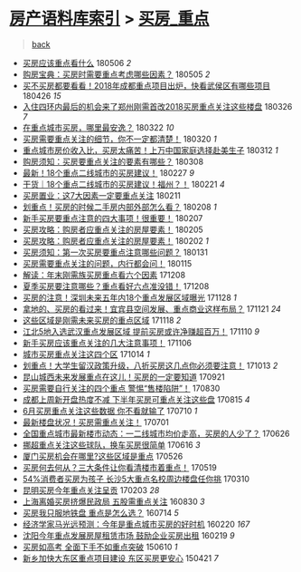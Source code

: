 [房产语料库索引](../../README.md)  > [买房_重点](买房_重点.md)
====
> [back](../README.md)

- [买房应该重点看什么](http://jkwz.applinzi.com/ittc/7100008937367798790.html#%E4%B9%B0%E6%88%BF%E5%BA%94%E8%AF%A5%E9%87%8D%E7%82%B9%E7%9C%8B%E4%BB%80%E4%B9%88) 180506 *2* 
- [购房宝典：买房时需要重点考虑哪些因素？](http://jkwz.applinzi.com/ittc/7099775839329846283.html#%E8%B4%AD%E6%88%BF%E5%AE%9D%E5%85%B8%EF%BC%9A%E4%B9%B0%E6%88%BF%E6%97%B6%E9%9C%80%E8%A6%81%E9%87%8D%E7%82%B9%E8%80%83%E8%99%91%E5%93%AA%E4%BA%9B%E5%9B%A0%E7%B4%A0%EF%BC%9F) 180505 *2* 
- [买不买房都要看看！2018年成都重点项目出炉，快看武侯区有哪些项目](http://jkwz.applinzi.com/ittc/7096306280320992272.html#%E4%B9%B0%E4%B8%8D%E4%B9%B0%E6%88%BF%E9%83%BD%E8%A6%81%E7%9C%8B%E7%9C%8B%EF%BC%812018%E5%B9%B4%E6%88%90%E9%83%BD%E9%87%8D%E7%82%B9%E9%A1%B9%E7%9B%AE%E5%87%BA%E7%82%89%EF%BC%8C%E5%BF%AB%E7%9C%8B%E6%AD%A6%E4%BE%AF%E5%8C%BA%E6%9C%89%E5%93%AA%E4%BA%9B%E9%A1%B9%E7%9B%AE) 180426 *15* 
- [入住四环内最后的机会来了郑州刚需首改2018买房重点关注这些楼盘](http://jkwz.applinzi.com/ittc/7084743590771426314.html#%E5%85%A5%E4%BD%8F%E5%9B%9B%E7%8E%AF%E5%86%85%E6%9C%80%E5%90%8E%E7%9A%84%E6%9C%BA%E4%BC%9A%E6%9D%A5%E4%BA%86%E9%83%91%E5%B7%9E%E5%88%9A%E9%9C%80%E9%A6%96%E6%94%B92018%E4%B9%B0%E6%88%BF%E9%87%8D%E7%82%B9%E5%85%B3%E6%B3%A8%E8%BF%99%E4%BA%9B%E6%A5%BC%E7%9B%98) 180326 *7* 
- [在重点城市买房，哪里最安逸？](http://jkwz.applinzi.com/ittc/7083213448244888587.html#%E5%9C%A8%E9%87%8D%E7%82%B9%E5%9F%8E%E5%B8%82%E4%B9%B0%E6%88%BF%EF%BC%8C%E5%93%AA%E9%87%8C%E6%9C%80%E5%AE%89%E9%80%B8%EF%BC%9F) 180322 *10* 
- [买房需要重点关注的细节，你不一定都清楚！](http://jkwz.applinzi.com/ittc/7082499280600564746.html#%E4%B9%B0%E6%88%BF%E9%9C%80%E8%A6%81%E9%87%8D%E7%82%B9%E5%85%B3%E6%B3%A8%E7%9A%84%E7%BB%86%E8%8A%82%EF%BC%8C%E4%BD%A0%E4%B8%8D%E4%B8%80%E5%AE%9A%E9%83%BD%E6%B8%85%E6%A5%9A%EF%BC%81) 180320 *1* 
- [重点城市房价收入比，买房太痛苦！上万中国家庭选择赴美生子](http://jkwz.applinzi.com/ittc/7079604818463425547.html#%E9%87%8D%E7%82%B9%E5%9F%8E%E5%B8%82%E6%88%BF%E4%BB%B7%E6%94%B6%E5%85%A5%E6%AF%94%EF%BC%8C%E4%B9%B0%E6%88%BF%E5%A4%AA%E7%97%9B%E8%8B%A6%EF%BC%81%E4%B8%8A%E4%B8%87%E4%B8%AD%E5%9B%BD%E5%AE%B6%E5%BA%AD%E9%80%89%E6%8B%A9%E8%B5%B4%E7%BE%8E%E7%94%9F%E5%AD%90) 180312 *1* 
- [购房须知：买房要重点关注的要素有哪些？](http://jkwz.applinzi.com/ittc/7078118938271810566.html#%E8%B4%AD%E6%88%BF%E9%A1%BB%E7%9F%A5%EF%BC%9A%E4%B9%B0%E6%88%BF%E8%A6%81%E9%87%8D%E7%82%B9%E5%85%B3%E6%B3%A8%E7%9A%84%E8%A6%81%E7%B4%A0%E6%9C%89%E5%93%AA%E4%BA%9B%EF%BC%9F) 180308  
- [最新！18个重点二线城市的买房建议！](http://jkwz.applinzi.com/ittc/7074772743692485643.html#%E6%9C%80%E6%96%B0%EF%BC%8118%E4%B8%AA%E9%87%8D%E7%82%B9%E4%BA%8C%E7%BA%BF%E5%9F%8E%E5%B8%82%E7%9A%84%E4%B9%B0%E6%88%BF%E5%BB%BA%E8%AE%AE%EF%BC%81) 180227 *9* 
- [干货｜18个重点二线城市的买房建议！福州？！](http://jkwz.applinzi.com/ittc/7072627820583191568.html#%E5%B9%B2%E8%B4%A7%EF%BD%9C18%E4%B8%AA%E9%87%8D%E7%82%B9%E4%BA%8C%E7%BA%BF%E5%9F%8E%E5%B8%82%E7%9A%84%E4%B9%B0%E6%88%BF%E5%BB%BA%E8%AE%AE%EF%BC%81%E7%A6%8F%E5%B7%9E%EF%BC%9F%EF%BC%81) 180221 *4* 
- [买房置业：这7大因素一定要重点关注](http://jkwz.applinzi.com/ittc/7068837604059792390.html#%E4%B9%B0%E6%88%BF%E7%BD%AE%E4%B8%9A%EF%BC%9A%E8%BF%997%E5%A4%A7%E5%9B%A0%E7%B4%A0%E4%B8%80%E5%AE%9A%E8%A6%81%E9%87%8D%E7%82%B9%E5%85%B3%E6%B3%A8) 180211  
- [划重点！买房的时候二手房内部外部怎么看？](http://jkwz.applinzi.com/ittc/7067685969807803402.html#%E5%88%92%E9%87%8D%E7%82%B9%EF%BC%81%E4%B9%B0%E6%88%BF%E7%9A%84%E6%97%B6%E5%80%99%E4%BA%8C%E6%89%8B%E6%88%BF%E5%86%85%E9%83%A8%E5%A4%96%E9%83%A8%E6%80%8E%E4%B9%88%E7%9C%8B%EF%BC%9F) 180208 *1* 
- [新手买房要重点注意的四大事项！很重要！](http://jkwz.applinzi.com/ittc/7067317468622488582.html#%E6%96%B0%E6%89%8B%E4%B9%B0%E6%88%BF%E8%A6%81%E9%87%8D%E7%82%B9%E6%B3%A8%E6%84%8F%E7%9A%84%E5%9B%9B%E5%A4%A7%E4%BA%8B%E9%A1%B9%EF%BC%81%E5%BE%88%E9%87%8D%E8%A6%81%EF%BC%81) 180207  
- [买房攻略：购房者应重点关注的房屋要素！](http://jkwz.applinzi.com/ittc/7066568375373661200.html#%E4%B9%B0%E6%88%BF%E6%94%BB%E7%95%A5%EF%BC%9A%E8%B4%AD%E6%88%BF%E8%80%85%E5%BA%94%E9%87%8D%E7%82%B9%E5%85%B3%E6%B3%A8%E7%9A%84%E6%88%BF%E5%B1%8B%E8%A6%81%E7%B4%A0%EF%BC%81) 180205  
- [买房攻略：购房者应重点关注的房屋要素！](http://jkwz.applinzi.com/ittc/7065541662543971339.html#%E4%B9%B0%E6%88%BF%E6%94%BB%E7%95%A5%EF%BC%9A%E8%B4%AD%E6%88%BF%E8%80%85%E5%BA%94%E9%87%8D%E7%82%B9%E5%85%B3%E6%B3%A8%E7%9A%84%E6%88%BF%E5%B1%8B%E8%A6%81%E7%B4%A0%EF%BC%81) 180202 *1* 
- [买房须知：第一次买房要重点注意哪些问题？](http://jkwz.applinzi.com/ittc/7064799857544266768.html#%E4%B9%B0%E6%88%BF%E9%A1%BB%E7%9F%A5%EF%BC%9A%E7%AC%AC%E4%B8%80%E6%AC%A1%E4%B9%B0%E6%88%BF%E8%A6%81%E9%87%8D%E7%82%B9%E6%B3%A8%E6%84%8F%E5%93%AA%E4%BA%9B%E9%97%AE%E9%A2%98%EF%BC%9F) 180131  
- [买房需要重点关注的问题，内行都会问！](http://jkwz.applinzi.com/ittc/7058842599861781520.html#%E4%B9%B0%E6%88%BF%E9%9C%80%E8%A6%81%E9%87%8D%E7%82%B9%E5%85%B3%E6%B3%A8%E7%9A%84%E9%97%AE%E9%A2%98%EF%BC%8C%E5%86%85%E8%A1%8C%E9%83%BD%E4%BC%9A%E9%97%AE%EF%BC%81) 180115  
- [解读：年末刚需族买房重点看六个因素](http://jkwz.applinzi.com/ittc/7044785973987116049.html#%E8%A7%A3%E8%AF%BB%EF%BC%9A%E5%B9%B4%E6%9C%AB%E5%88%9A%E9%9C%80%E6%97%8F%E4%B9%B0%E6%88%BF%E9%87%8D%E7%82%B9%E7%9C%8B%E5%85%AD%E4%B8%AA%E5%9B%A0%E7%B4%A0) 171208  
- [夏季买房要注意哪些？重点看好六点准没错！](http://jkwz.applinzi.com/ittc/7044742593861125136.html#%E5%A4%8F%E5%AD%A3%E4%B9%B0%E6%88%BF%E8%A6%81%E6%B3%A8%E6%84%8F%E5%93%AA%E4%BA%9B%EF%BC%9F%E9%87%8D%E7%82%B9%E7%9C%8B%E5%A5%BD%E5%85%AD%E7%82%B9%E5%87%86%E6%B2%A1%E9%94%99%EF%BC%81) 171208  
- [买房的注意！深圳未来五年内18个重点发展区域曝光](http://jkwz.applinzi.com/ittc/7041036251417805841.html#%E4%B9%B0%E6%88%BF%E7%9A%84%E6%B3%A8%E6%84%8F%EF%BC%81%E6%B7%B1%E5%9C%B3%E6%9C%AA%E6%9D%A5%E4%BA%94%E5%B9%B4%E5%86%8518%E4%B8%AA%E9%87%8D%E7%82%B9%E5%8F%91%E5%B1%95%E5%8C%BA%E5%9F%9F%E6%9B%9D%E5%85%89) 171128 *1* 
- [拿地的、买房的看过来！宜宾县空间发展、重点商业这样布局？](http://jkwz.applinzi.com/ittc/7038319510564635664.html#%E6%8B%BF%E5%9C%B0%E7%9A%84%E3%80%81%E4%B9%B0%E6%88%BF%E7%9A%84%E7%9C%8B%E8%BF%87%E6%9D%A5%EF%BC%81%E5%AE%9C%E5%AE%BE%E5%8E%BF%E7%A9%BA%E9%97%B4%E5%8F%91%E5%B1%95%E3%80%81%E9%87%8D%E7%82%B9%E5%95%86%E4%B8%9A%E8%BF%99%E6%A0%B7%E5%B8%83%E5%B1%80%EF%BC%9F) 171121 *24* 
- [这些区域是刚需未来买房的重点区域](http://jkwz.applinzi.com/ittc/7037019320322884625.html#%E8%BF%99%E4%BA%9B%E5%8C%BA%E5%9F%9F%E6%98%AF%E5%88%9A%E9%9C%80%E6%9C%AA%E6%9D%A5%E4%B9%B0%E6%88%BF%E7%9A%84%E9%87%8D%E7%82%B9%E5%8C%BA%E5%9F%9F) 171118 *2* 
- [江北5地入选武汉重点发展区域 提前买房或许净赚超百万！](http://jkwz.applinzi.com/ittc/7034220771243721745.html#%E6%B1%9F%E5%8C%975%E5%9C%B0%E5%85%A5%E9%80%89%E6%AD%A6%E6%B1%89%E9%87%8D%E7%82%B9%E5%8F%91%E5%B1%95%E5%8C%BA%E5%9F%9F+%E6%8F%90%E5%89%8D%E4%B9%B0%E6%88%BF%E6%88%96%E8%AE%B8%E5%87%80%E8%B5%9A%E8%B6%85%E7%99%BE%E4%B8%87%EF%BC%81) 171110 *9* 
- [新手买房应该重点关注的几大注意事项！](http://jkwz.applinzi.com/ittc/7032835146808558608.html#%E6%96%B0%E6%89%8B%E4%B9%B0%E6%88%BF%E5%BA%94%E8%AF%A5%E9%87%8D%E7%82%B9%E5%85%B3%E6%B3%A8%E7%9A%84%E5%87%A0%E5%A4%A7%E6%B3%A8%E6%84%8F%E4%BA%8B%E9%A1%B9%EF%BC%81) 171106  
- [城市买房重点关注这四个区](http://jkwz.applinzi.com/ittc/7024195877353292817.html#%E5%9F%8E%E5%B8%82%E4%B9%B0%E6%88%BF%E9%87%8D%E7%82%B9%E5%85%B3%E6%B3%A8%E8%BF%99%E5%9B%9B%E4%B8%AA%E5%8C%BA) 171014 *1* 
- [划重点！大学生留汉政策升级，八折买房这几点你必须要注意！](http://jkwz.applinzi.com/ittc/7023838783215240209.html#%E5%88%92%E9%87%8D%E7%82%B9%EF%BC%81%E5%A4%A7%E5%AD%A6%E7%94%9F%E7%95%99%E6%B1%89%E6%94%BF%E7%AD%96%E5%8D%87%E7%BA%A7%EF%BC%8C%E5%85%AB%E6%8A%98%E4%B9%B0%E6%88%BF%E8%BF%99%E5%87%A0%E7%82%B9%E4%BD%A0%E5%BF%85%E9%A1%BB%E8%A6%81%E6%B3%A8%E6%84%8F%EF%BC%81) 171013 *2* 
- [昆山城西未来发展重点在这儿！买房的一定要知道](http://jkwz.applinzi.com/ittc/7015881641640330257.html#%E6%98%86%E5%B1%B1%E5%9F%8E%E8%A5%BF%E6%9C%AA%E6%9D%A5%E5%8F%91%E5%B1%95%E9%87%8D%E7%82%B9%E5%9C%A8%E8%BF%99%E5%84%BF%EF%BC%81%E4%B9%B0%E6%88%BF%E7%9A%84%E4%B8%80%E5%AE%9A%E8%A6%81%E7%9F%A5%E9%81%93) 170921  
- [买房需要自行关注的四个重点 警惕“售楼陷阱”！](http://jkwz.applinzi.com/ittc/7007637452649661456.html#%E4%B9%B0%E6%88%BF%E9%9C%80%E8%A6%81%E8%87%AA%E8%A1%8C%E5%85%B3%E6%B3%A8%E7%9A%84%E5%9B%9B%E4%B8%AA%E9%87%8D%E7%82%B9+%E8%AD%A6%E6%83%95%E2%80%9C%E5%94%AE%E6%A5%BC%E9%99%B7%E9%98%B1%E2%80%9D%EF%BC%81) 170830  
- [成都上周新开盘热度不减 下半年买房可重点关注这些盘](http://jkwz.applinzi.com/ittc/7002089145286263824.html#%E6%88%90%E9%83%BD%E4%B8%8A%E5%91%A8%E6%96%B0%E5%BC%80%E7%9B%98%E7%83%AD%E5%BA%A6%E4%B8%8D%E5%87%8F+%E4%B8%8B%E5%8D%8A%E5%B9%B4%E4%B9%B0%E6%88%BF%E5%8F%AF%E9%87%8D%E7%82%B9%E5%85%B3%E6%B3%A8%E8%BF%99%E4%BA%9B%E7%9B%98) 170815 *4* 
- [6月买房重点关注这些数据 你不看就输了](http://jkwz.applinzi.com/ittc/6988683006548902929.html#6%E6%9C%88%E4%B9%B0%E6%88%BF%E9%87%8D%E7%82%B9%E5%85%B3%E6%B3%A8%E8%BF%99%E4%BA%9B%E6%95%B0%E6%8D%AE+%E4%BD%A0%E4%B8%8D%E7%9C%8B%E5%B0%B1%E8%BE%93%E4%BA%86) 170710 *1* 
- [最新楼盘状况！买房需重点关注！](http://jkwz.applinzi.com/ittc/6985397451346150404.html#%E6%9C%80%E6%96%B0%E6%A5%BC%E7%9B%98%E7%8A%B6%E5%86%B5%EF%BC%81%E4%B9%B0%E6%88%BF%E9%9C%80%E9%87%8D%E7%82%B9%E5%85%B3%E6%B3%A8%EF%BC%81) 170701  
- [全国重点城市最新楼市动态：一二线城市均价走高，买房的人少了？](http://jkwz.applinzi.com/ittc/6983418616354440196.html#%E5%85%A8%E5%9B%BD%E9%87%8D%E7%82%B9%E5%9F%8E%E5%B8%82%E6%9C%80%E6%96%B0%E6%A5%BC%E5%B8%82%E5%8A%A8%E6%80%81%EF%BC%9A%E4%B8%80%E4%BA%8C%E7%BA%BF%E5%9F%8E%E5%B8%82%E5%9D%87%E4%BB%B7%E8%B5%B0%E9%AB%98%EF%BC%8C%E4%B9%B0%E6%88%BF%E7%9A%84%E4%BA%BA%E5%B0%91%E4%BA%86%EF%BC%9F) 170626  
- [挪超重点关注这些球队，换车买房很简单](http://jkwz.applinzi.com/ittc/6979795285550040068.html#%E6%8C%AA%E8%B6%85%E9%87%8D%E7%82%B9%E5%85%B3%E6%B3%A8%E8%BF%99%E4%BA%9B%E7%90%83%E9%98%9F%EF%BC%8C%E6%8D%A2%E8%BD%A6%E4%B9%B0%E6%88%BF%E5%BE%88%E7%AE%80%E5%8D%95) 170616 *3* 
- [厦门买房机会在哪里?这些区域是重点](http://jkwz.applinzi.com/ittc/6971900626421154821.html#%E5%8E%A6%E9%97%A8%E4%B9%B0%E6%88%BF%E6%9C%BA%E4%BC%9A%E5%9C%A8%E5%93%AA%E9%87%8C%3F%E8%BF%99%E4%BA%9B%E5%8C%BA%E5%9F%9F%E6%98%AF%E9%87%8D%E7%82%B9) 170526  
- [买房何去何从？三大条件让你看清楼市着重点！](http://jkwz.applinzi.com/ittc/6969265903534343172.html#%E4%B9%B0%E6%88%BF%E4%BD%95%E5%8E%BB%E4%BD%95%E4%BB%8E%EF%BC%9F%E4%B8%89%E5%A4%A7%E6%9D%A1%E4%BB%B6%E8%AE%A9%E4%BD%A0%E7%9C%8B%E6%B8%85%E6%A5%BC%E5%B8%82%E7%9D%80%E9%87%8D%E7%82%B9%EF%BC%81) 170519  
- [54%消费者买房为孩子 长沙5大重点名校周边楼盘任你挑](http://jkwz.applinzi.com/ittc/6943317281852621829.html#54%25%E6%B6%88%E8%B4%B9%E8%80%85%E4%B9%B0%E6%88%BF%E4%B8%BA%E5%AD%A9%E5%AD%90+%E9%95%BF%E6%B2%995%E5%A4%A7%E9%87%8D%E7%82%B9%E5%90%8D%E6%A0%A1%E5%91%A8%E8%BE%B9%E6%A5%BC%E7%9B%98%E4%BB%BB%E4%BD%A0%E6%8C%91) 170310  
- [昆明买房今年重点关注呈贡](http://jkwz.applinzi.com/ittc/6930329945044943877.html#%E6%98%86%E6%98%8E%E4%B9%B0%E6%88%BF%E4%BB%8A%E5%B9%B4%E9%87%8D%E7%82%B9%E5%85%B3%E6%B3%A8%E5%91%88%E8%B4%A1) 170203 *28* 
- [上海离婚买房挤爆民政局 五股需重点关注](http://jkwz.applinzi.com/ittc/6872037459847808005.html#%E4%B8%8A%E6%B5%B7%E7%A6%BB%E5%A9%9A%E4%B9%B0%E6%88%BF%E6%8C%A4%E7%88%86%E6%B0%91%E6%94%BF%E5%B1%80+%E4%BA%94%E8%82%A1%E9%9C%80%E9%87%8D%E7%82%B9%E5%85%B3%E6%B3%A8) 160830 *3* 
- [买房我只服地铁盘  重点是怎么选？](http://jkwz.applinzi.com/ittc/6854739396808672260.html#%E4%B9%B0%E6%88%BF%E6%88%91%E5%8F%AA%E6%9C%8D%E5%9C%B0%E9%93%81%E7%9B%98++%E9%87%8D%E7%82%B9%E6%98%AF%E6%80%8E%E4%B9%88%E9%80%89%EF%BC%9F) 160714 *5* 
- [经济学家马光远预测：今年是重点城市买房的好时机](http://jkwz.applinzi.com/ittc/6800757848623547396.html#%E7%BB%8F%E6%B5%8E%E5%AD%A6%E5%AE%B6%E9%A9%AC%E5%85%89%E8%BF%9C%E9%A2%84%E6%B5%8B%EF%BC%9A%E4%BB%8A%E5%B9%B4%E6%98%AF%E9%87%8D%E7%82%B9%E5%9F%8E%E5%B8%82%E4%B9%B0%E6%88%BF%E7%9A%84%E5%A5%BD%E6%97%B6%E6%9C%BA) 160220 *167* 
- [沈阳今年重点发展房屋租赁市场 鼓励企业买房出租](http://jkwz.applinzi.com/ittc/6800464927944868868.html#%E6%B2%88%E9%98%B3%E4%BB%8A%E5%B9%B4%E9%87%8D%E7%82%B9%E5%8F%91%E5%B1%95%E6%88%BF%E5%B1%8B%E7%A7%9F%E8%B5%81%E5%B8%82%E5%9C%BA+%E9%BC%93%E5%8A%B1%E4%BC%81%E4%B8%9A%E4%B9%B0%E6%88%BF%E5%87%BA%E7%A7%9F) 160219 *9* 
- [买房如高考 全面下手不如重点突破](http://jkwz.applinzi.com/ittc/547650611414604308.html#%E4%B9%B0%E6%88%BF%E5%A6%82%E9%AB%98%E8%80%83+%E5%85%A8%E9%9D%A2%E4%B8%8B%E6%89%8B%E4%B8%8D%E5%A6%82%E9%87%8D%E7%82%B9%E7%AA%81%E7%A0%B4) 150610 *1* 
- [新乡加快大东区重点项目建设 东区买房更安心](http://jkwz.applinzi.com/ittc/547650611406232812.html#%E6%96%B0%E4%B9%A1%E5%8A%A0%E5%BF%AB%E5%A4%A7%E4%B8%9C%E5%8C%BA%E9%87%8D%E7%82%B9%E9%A1%B9%E7%9B%AE%E5%BB%BA%E8%AE%BE+%E4%B8%9C%E5%8C%BA%E4%B9%B0%E6%88%BF%E6%9B%B4%E5%AE%89%E5%BF%83) 150421 *7* 
